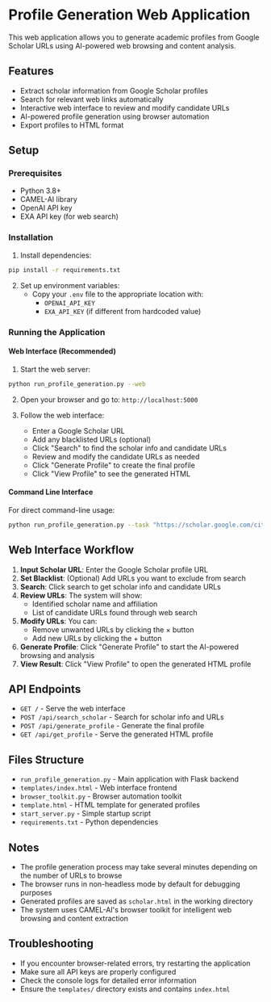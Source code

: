 # Profile Generation Web Application

This web application allows you to generate academic profiles from Google Scholar URLs using AI-powered web browsing and content analysis.

## Features

- Extract scholar information from Google Scholar profiles
- Search for relevant web links automatically
- Interactive web interface to review and modify candidate URLs
- AI-powered profile generation using browser automation
- Export profiles to HTML format

## Setup

### Prerequisites

- Python 3.8+
- CAMEL-AI library
- OpenAI API key
- EXA API key (for web search)

### Installation

1. Install dependencies:
```bash
pip install -r requirements.txt
```

2. Set up environment variables:
   - Copy your `.env` file to the appropriate location with:
     - `OPENAI_API_KEY`
     - `EXA_API_KEY` (if different from hardcoded value)

### Running the Application

#### Web Interface (Recommended)

1. Start the web server:
```bash
python run_profile_generation.py --web
```

2. Open your browser and go to: `http://localhost:5000`

3. Follow the web interface:
   - Enter a Google Scholar URL
   - Add any blacklisted URLs (optional)
   - Click "Search" to find the scholar info and candidate URLs
   - Review and modify the candidate URLs as needed
   - Click "Generate Profile" to create the final profile
   - Click "View Profile" to see the generated HTML

#### Command Line Interface

For direct command-line usage:
```bash
python run_profile_generation.py --task "https://scholar.google.com/citations?user=..." --blacklist "http://unwanted-site.com" --output_file "output.html"
```

## Web Interface Workflow

1. **Input Scholar URL**: Enter the Google Scholar profile URL
2. **Set Blacklist**: (Optional) Add URLs you want to exclude from search
3. **Search**: Click search to get scholar info and candidate URLs
4. **Review URLs**: The system will show:
   - Identified scholar name and affiliation
   - List of candidate URLs found through web search
5. **Modify URLs**: You can:
   - Remove unwanted URLs by clicking the × button
   - Add new URLs by clicking the + button
6. **Generate Profile**: Click "Generate Profile" to start the AI-powered browsing and analysis
7. **View Result**: Click "View Profile" to open the generated HTML profile

## API Endpoints

- `GET /` - Serve the web interface
- `POST /api/search_scholar` - Search for scholar info and URLs
- `POST /api/generate_profile` - Generate the final profile
- `GET /api/get_profile` - Serve the generated HTML profile

## Files Structure

- `run_profile_generation.py` - Main application with Flask backend
- `templates/index.html` - Web interface frontend
- `browser_toolkit.py` - Browser automation toolkit
- `template.html` - HTML template for generated profiles
- `start_server.py` - Simple startup script
- `requirements.txt` - Python dependencies

## Notes

- The profile generation process may take several minutes depending on the number of URLs to browse
- The browser runs in non-headless mode by default for debugging purposes
- Generated profiles are saved as `scholar.html` in the working directory
- The system uses CAMEL-AI's browser toolkit for intelligent web browsing and content extraction

## Troubleshooting

- If you encounter browser-related errors, try restarting the application
- Make sure all API keys are properly configured
- Check the console logs for detailed error information
- Ensure the `templates/` directory exists and contains `index.html`
